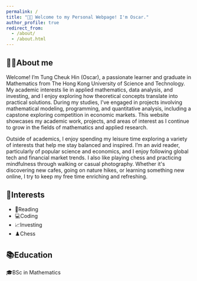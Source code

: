 ```yaml
---
permalink: /
title: "👋🏻 Welcome to my Personal Webpage! I'm Oscar."
author_profile: true
redirect_from: 
  - /about/
  - /about.html
---
```


## 🧑🏻About me 
Welcome! I’m Tung Cheuk Hin (Oscar), a passionate learner and graduate in Mathematics from The Hong Kong University of Science and Technology. My academic interests lie in applied mathematics, data analysis, and investing, and I enjoy exploring how theoretical concepts translate into practical solutions. During my studies, I’ve engaged in projects involving mathematical modeling, programming, and quantitative analysis, including a capstone exploring competition in economic markets. This website showcases my academic work, projects, and areas of interest as I continue to grow in the fields of mathematics and applied research.

Outside of academics, I enjoy spending my leisure time exploring a variety of interests that help me stay balanced and inspired. I’m an avid reader, particularly of popular science and economics, and I enjoy following global tech and financial market trends. I also like playing chess and practicing mindfulness through walking or casual photography. Whether it's discovering new cafes, going on nature hikes, or learning something new online, I try to keep my free time enriching and refreshing.

## 🏀Interests
- 📖Reading
- 💻Coding
- 📈Investing
- ♟️Chess

## 📚Education
🎓BSc in Mathematics


